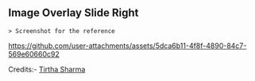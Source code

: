 ## Image Overlay Slide Right

    > Screenshot for the reference

https://github.com/user-attachments/assets/5dca6b11-4f8f-4890-84c7-569e60660c92


Credits:- [Tirtha Sharma](https://github.com/genze121 "Tirtha Sharma")
